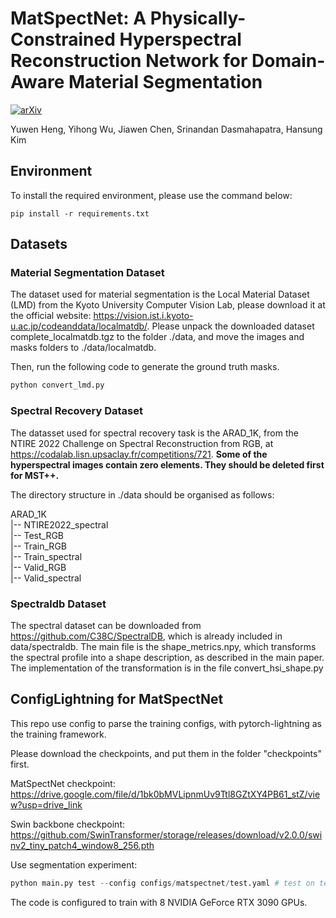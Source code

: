 # MatSpectNet: A Physically-Constrained Hyperspectral Reconstruction Network for Domain-Aware Material Segmentation
[![arXiv](https://img.shields.io/badge/arxiv-paper-179bd3)](https://arxiv.org/abs/2307.11466)

Yuwen Heng, Yihong Wu, Jiawen Chen, Srinandan Dasmahapatra, Hansung Kim

## Environment
To install the required environment, please use the command below:
```
pip install -r requirements.txt
```

## Datasets
### Material Segmentation Dataset
The dataset used for material segmentation is the Local Material Dataset (LMD) from the Kyoto University Computer Vision Lab, please download it at the official website: https://vision.ist.i.kyoto-u.ac.jp/codeanddata/localmatdb/. Please unpack the downloaded dataset complete_localmatdb.tgz to the folder ./data, and move the images and masks folders to ./data/localmatdb.

Then, run the following code to generate the ground truth masks.
```python
python convert_lmd.py
```

### Spectral Recovery Dataset
The datasset used for spectral recovery task is the ARAD_1K, from the NTIRE 2022 Challenge on Spectral Reconstruction from RGB, at https://codalab.lisn.upsaclay.fr/competitions/721. **Some of the hyperspectral images contain zero elements. They should be deleted first for MST++.**

The directory structure in ./data should be organised as follows: 

ARAD_1K\
|-- NTIRE2022_spectral\
|-- Test_RGB\
|-- Train_RGB\
|-- Train_spectral\
|-- Valid_RGB\
|-- Valid_spectral

### Spectraldb Dataset
The spectral dataset can be downloaded from https://github.com/C38C/SpectralDB, which is already included in data/spectraldb. The main file is the shape_metrics.npy, which transforms the spectral profile into a shape description, as described in the main paper. The implementation of the transformation is in the file convert_hsi_shape.py


## ConfigLightning for MatSpectNet
This repo use config to parse the training configs, with pytorch-lightning as the training framework.

Please download the checkpoints, and put them in the folder "checkpoints" first.

MatSpectNet checkpoint:
https://drive.google.com/file/d/1bk0bMVLipnmUv9Ttl8GZtXY4PB61_stZ/view?usp=drive_link

Swin backbone checkpoint:
https://github.com/SwinTransformer/storage/releases/download/v2.0.0/swinv2_tiny_patch4_window8_256.pth

Use segmentation experiment:
```python
python main.py test --config configs/matspectnet/test.yaml # test on test split of LMD
```
The code is configured to train with 8 NVIDIA GeForce RTX 3090 GPUs.  